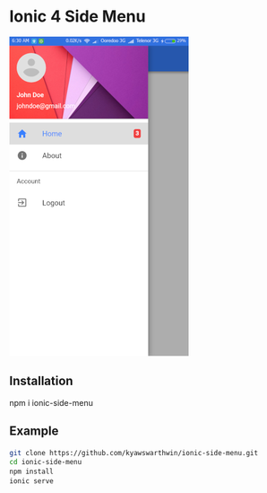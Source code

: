 # Ionic 4 Side Menu

![Screenshot](https://raw.githubusercontent.com/kyawswarthwin/ionic-side-menu/master/docs/img01.png)

## Installation

npm i ionic-side-menu

## Example

```sh
git clone https://github.com/kyawswarthwin/ionic-side-menu.git
cd ionic-side-menu
npm install
ionic serve
```
